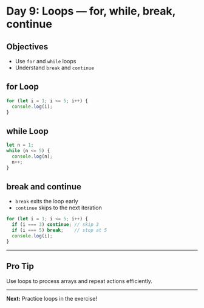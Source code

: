 # Day 9: Loops — for, while, break, continue

## Objectives
- Use `for` and `while` loops
- Understand `break` and `continue`

## for Loop
```js
for (let i = 1; i <= 5; i++) {
  console.log(i);
}
```

## while Loop
```js
let n = 1;
while (n <= 5) {
  console.log(n);
  n++;
}
```

## break and continue
- `break` exits the loop early
- `continue` skips to the next iteration

```js
for (let i = 1; i <= 5; i++) {
  if (i === 3) continue; // skip 3
  if (i === 5) break;    // stop at 5
  console.log(i);
}
```

---

## Pro Tip
Use loops to process arrays and repeat actions efficiently.

---

**Next:** Practice loops in the exercise!
